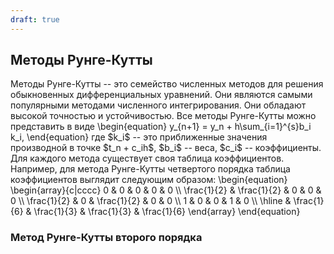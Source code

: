 ```yaml
---
draft: true
---
```


## Методы Рунге-Кутты

<div>
Методы Рунге-Кутты -- это семейство численных методов для решения обыкновенных дифференциальных уравнений. Они являются самыми популярными методами численного интегрирования. Они обладают высокой точностью и устойчивостью. Все методы Рунге-Кутты можно представить в виде
\begin{equation}
    y_{n+1} = y_n + h\sum_{i=1}^{s}b_i k_i,
\end{equation}
где $k_i$ -- это приближенные значения производной в точке $t_n + c_ih$, $b_i$ -- веса, $c_i$ -- коэффициенты. Для каждого метода существует своя таблица коэффициентов. Например, для метода Рунге-Кутты четвертого порядка таблица коэффициентов выглядит следующим образом:
\begin{equation}
    \begin{array}{c|cccc}
        0 & 0 & 0 & 0 & 0 \\
        \frac{1}{2} & \frac{1}{2} & 0 & 0 & 0 \\
        \frac{1}{2} & 0 & \frac{1}{2} & 0 & 0 \\
        1 & 0 & 0 & 1 & 0 \\
        \hline
        & \frac{1}{6} & \frac{1}{3} & \frac{1}{3} & \frac{1}{6}
    \end{array}
\end{equation}



</div>

### Метод Рунге-Кутты второго порядка

<div>

</div>
